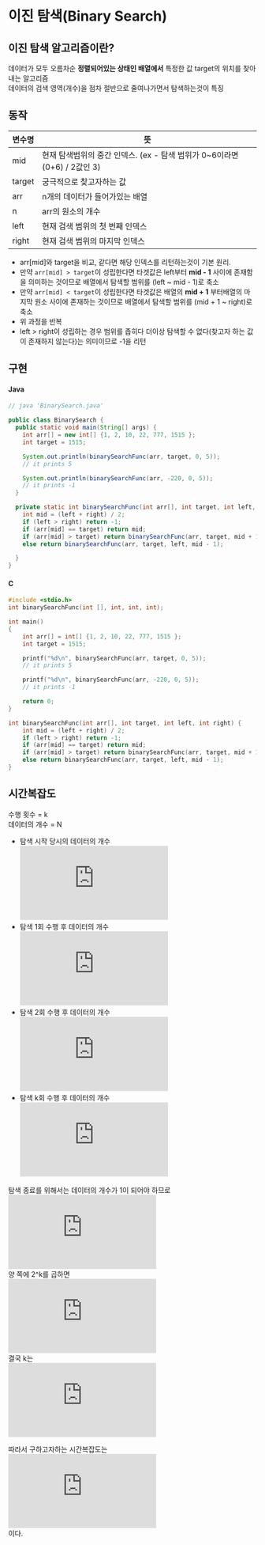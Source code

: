 # 이진 탐색(Binary Search)
## 이진 탐색 알고리즘이란?
데이터가 모두 오름차순 **정렬되어있는 상태인 배열에서** 특정한 값 target의 위치를 찾아내는 알고리즘  
데이터의 검색 영역(개수)을 점차 절반으로 줄여나가면서 탐색하는것이 특징  

## 동작
변수명 | 뜻
---|---
mid | 현재 탐색범위의 중간 인덱스. (ex - 탐색 범위가 0~6이라면 (0+6) / 2값인 3)
target | 궁극적으로 찾고자하는 값
arr | n개의 데이터가 들어가있는 배열
n | arr의 원소의 개수
left | 현재 검색 범위의 첫 번째 인덱스
right | 현재 검색 범위의 마지막 인덱스

- arr[mid]와 target을 비교, 같다면 해당 인덱스를 리턴하는것이 기본 원리.  
- 만약 `arr[mid] > target`이 성립한다면 타겟값은 left부터 **mid - 1** 사이에 존재함을 의미하는 것이므로 배열에서 탐색할 범위를 (left ~ mid - 1)로 축소
- 만약 `arr[mid] < target`이 성립한다면 타겟값은 배열의 **mid + 1** 부터배열의 마지막 원소 사이에 존재하는 것이므로 배열에서 탐색할 범위를 (mid + 1 ~ right)로 축소
- 위 과정을 반복
- left > right이 성립하는 경우 범위를 좁히다 더이상 탐색할 수 없다(찾고자 하는 값이 존재하지 않는다)는 의미이므로 -1을 리턴

## 구현
#### Java
```java
// java 'BinarySearch.java'

public class BinarySearch {
  public static void main(String[] args) {
    int arr[] = new int[] {1, 2, 10, 22, 777, 1515 };
    int target = 1515;

    System.out.println(binarySearchFunc(arr, target, 0, 5));
    // it prints 5

    System.out.println(binarySearchFunc(arr, -220, 0, 5));
    // it prints -1
  }

  private static int binarySearchFunc(int arr[], int target, int left, int right) {
    int mid = (left + right) / 2;
    if (left > right) return -1;
    if (arr[mid] == target) return mid;
    if (arr[mid] > target) return binarySearchFunc(arr, target, mid + 1, right);
    else return binarySearchFunc(arr, target, left, mid - 1);

  }
}
```
#### C
```c
#include <stdio.h>
int binarySearchFunc(int [], int, int, int);

int main()
{
    int arr[] = int[] {1, 2, 10, 22, 777, 1515 };
    int target = 1515;

    printf("%d\n", binarySearchFunc(arr, target, 0, 5));
    // it prints 5

    printf("%d\n", binarySearchFunc(arr, -220, 0, 5));
    // it prints -1

    return 0;
}

int binarySearchFunc(int arr[], int target, int left, int right) {
    int mid = (left + right) / 2;
    if (left > right) return -1;
    if (arr[mid] == target) return mid;
    if (arr[mid] > target) return binarySearchFunc(arr, target, mid + 1, right);
    else return binarySearchFunc(arr, target, left, mid - 1);
}
```

## 시간복잡도
수행 횟수 = k  
데이터의 개수 = N

- 탐색 시작 당시의 데이터의 개수  
  ![](https://latex.codecogs.com/gif.latex?N)  
- 탐색 1회 수행 후 데이터의 개수  
  ![](https://latex.codecogs.com/gif.latex?%5Cfrac%20%7B%201%20%7D%7B%202%20%7D%20N)  
- 탐색 2회 수행 후 데이터의 개수  
  ![](https://latex.codecogs.com/gif.latex?%5Cfrac%20%7B%201%20%7D%7B%202%20%7D%5E2%20N)    
- 탐색 k회 수행 후 데이터의 개수  
  ![](https://latex.codecogs.com/gif.latex?%5Cfrac%20%7B%201%20%7D%7B%202%20%7D%5Ek%20N)  
  
  
탐색 종료를 위해서는 데이터의 개수가 1이 되어야 하므로  
![](https://latex.codecogs.com/gif.latex?%5Cfrac%20%7B%201%20%7D%7B%202%20%7D%20%5E%7B%20k%20%7DN%3D1)  
양 쪽에 2^k를 곱하면  
![](https://latex.codecogs.com/gif.latex?N%3D2%5Ek)  
결국 k는  
![](https://latex.codecogs.com/gif.latex?k%3Dlog_%7B2%7DN)  
  
따라서 구하고자하는 시간복잡도는  
![](https://latex.codecogs.com/gif.latex?O%28logN%29)  
이다.